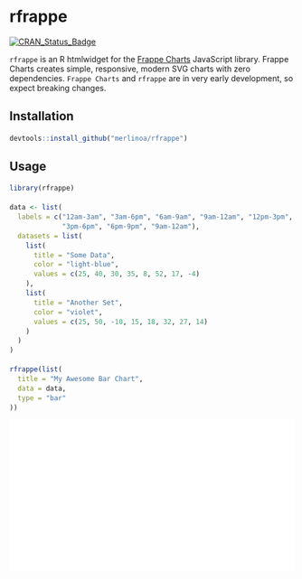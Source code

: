 
<!-- README.md is generated from README.Rmd. Please edit that file -->
rfrappe
=======

[![CRAN\_Status\_Badge](http://www.r-pkg.org/badges/version/pkgdown)](https://cran.r-project.org/package=rfrappe)

`rfrappe` is an R htmlwidget for the [Frappe Charts](https://github.com/frappe/charts) JavaScript library. Frappe Charts creates simple, responsive, modern SVG charts with zero dependencies. `Frappe Charts` and `rfrappe` are in very early development, so expect breaking changes.

Installation
------------

``` r
devtools::install_github("merlinoa/rfrappe")
```

Usage
-----

``` r
library(rfrappe)

data <- list(
  labels = c("12am-3am", "3am-6pm", "6am-9am", "9am-12am", "12pm-3pm", 
             "3pm-6pm", "6pm-9pm", "9am-12am"),
  datasets = list(
    list(
      title = "Some Data",
      color = "light-blue",
      values = c(25, 40, 30, 35, 8, 52, 17, -4)
    ),
    list(
      title = "Another Set",
      color = "violet",
      values = c(25, 50, -10, 15, 18, 32, 27, 14)
    )
  )
)

rfrappe(list(
  title = "My Awesome Bar Chart",
  data = data,
  type = "bar"
))
```

![](README_files/figure-markdown_github-ascii_identifiers/unnamed-chunk-2-1.png)
